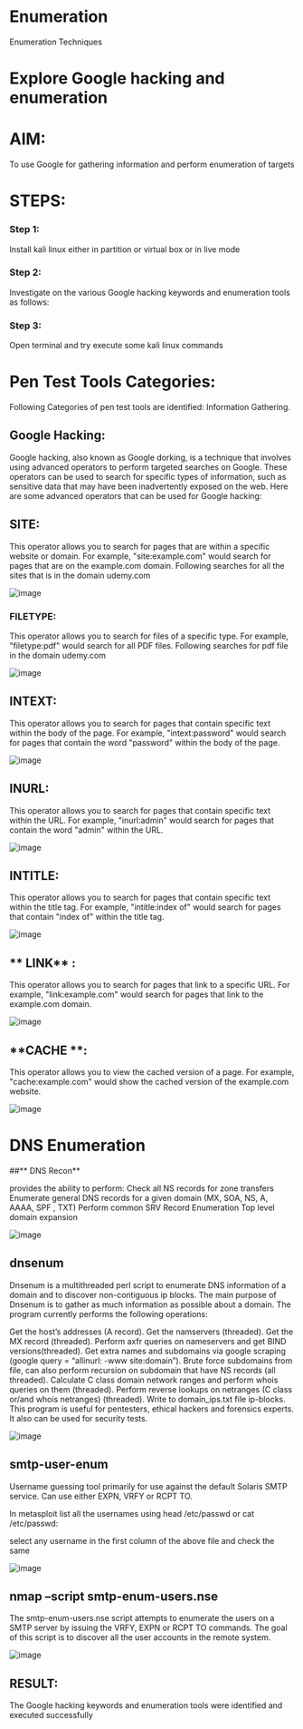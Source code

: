 # Enumeration
Enumeration Techniques

# Explore Google hacking and enumeration 

# AIM:

To use Google for gathering information and perform enumeration of targets

# STEPS:

### Step 1:

Install kali linux either in partition or virtual box or in live mode

### Step 2:

Investigate on the various Google hacking keywords and enumeration tools as follows:

### Step 3:
Open terminal and try execute some kali linux commands

# Pen Test Tools Categories:  

Following Categories of pen test tools are identified:
Information Gathering.

## Google Hacking:

Google hacking, also known as Google dorking, is a technique that involves using advanced operators to perform targeted searches on Google. These operators can be used to search for specific types of information, such as sensitive data that may have been inadvertently exposed on the web. Here are some advanced operators that can be used for Google hacking:


## **SITE**: 

This operator allows you to search for pages that are within a specific website or domain. For example, "site:example.com" would search for pages that are on the example.com domain.
Following searches for all the sites that is in the domain udemy.com

![image](https://github.com/Jayabharathi3/Enumeration/assets/120367796/d77c3f26-78ac-46c9-b13c-7b8eabc0a73a)



### **FILETYPE:**
This operator allows you to search for files of a specific type. For example, "filetype:pdf" would search for all PDF files.
Following searches for pdf file in the domain udemy.com

![image](https://github.com/Jayabharathi3/Enumeration/assets/120367796/27f05469-b1f2-45b6-b037-56c5a9598584)


## **INTEXT**: 
This operator allows you to search for pages that contain specific text within the body of the page. For example, "intext:password" would search for pages that contain the word "password" within the body of the page.

![image](https://github.com/Jayabharathi3/Enumeration/assets/120367796/57fc7d08-eeee-4455-8fff-89dafd0b9a7c)


## **INUR**L:
This operator allows you to search for pages that contain specific text within the URL. For example, "inurl:admin" would search for pages that contain the word "admin" within the URL.

![image](https://github.com/Jayabharathi3/Enumeration/assets/120367796/94e18585-3bfb-4820-9d33-02af1bac82f1)


## **INTITLE**:
This operator allows you to search for pages that contain specific text within the title tag. For example, "intitle:index of" would search for pages that contain "index of" within the title tag.

![image](https://github.com/Jayabharathi3/Enumeration/assets/120367796/78fa26fe-b8b5-4483-9a79-fa79d287df1f)



## ** LINK** :
This operator allows you to search for pages that link to a specific URL. For example, "link:example.com" would search for pages that link to the example.com domain.

![image](https://github.com/Jayabharathi3/Enumeration/assets/120367796/2f7f6dd9-7de3-4418-bc97-724b1670a79f)


## **CACHE **:
This operator allows you to view the cached version of a page. For example, "cache:example.com" would show the cached version of the example.com website.

![image](https://github.com/Jayabharathi3/Enumeration/assets/120367796/c100bd91-4222-474f-829e-e200e554bc61)


 
# DNS Enumeration


##** DNS Recon**

provides the ability to perform:
Check all NS records for zone transfers
Enumerate general DNS records for a given domain (MX, SOA, NS, A, AAAA, SPF , TXT)
Perform common SRV Record Enumeration
Top level domain expansion


![image](https://github.com/Jayabharathi3/Enumeration/assets/120367796/f8d0312e-bd24-4bc0-aad3-55d38fc8fc3e)



## **dnsenum**

Dnsenum is a multithreaded perl script to enumerate DNS information of a domain and to discover non-contiguous ip blocks. The main purpose of Dnsenum is to gather as much information as possible about a domain. The program currently performs the following operations:

Get the host’s addresses (A record).
Get the namservers (threaded).
Get the MX record (threaded).
Perform axfr queries on nameservers and get BIND versions(threaded).
Get extra names and subdomains via google scraping (google query = “allinurl: -www site:domain”).
Brute force subdomains from file, can also perform recursion on subdomain that have NS records (all threaded).
Calculate C class domain network ranges and perform whois queries on them (threaded).
Perform reverse lookups on netranges (C class or/and whois netranges) (threaded).
Write to domain_ips.txt file ip-blocks.
This program is useful for pentesters, ethical hackers and forensics experts. It also can be used for security tests.

![image](https://github.com/Jayabharathi3/Enumeration/assets/120367796/5ae9e48f-b6fa-4099-9492-f31f40548058)




## **smtp-user-enum**

Username guessing tool primarily for use against the default Solaris SMTP service. Can use either EXPN, VRFY or RCPT TO.


In metasploit list all the usernames using head /etc/passwd or cat /etc/passwd:

select any username in the first column of the above file and check the same

![image](https://github.com/Jayabharathi3/Enumeration/assets/120367796/160e26b5-7c05-4ec7-82ff-1e22793aa678)

  
  

## **nmap –script smtp-enum-users.nse <hostname>**

The smtp-enum-users.nse script attempts to enumerate the users on a SMTP server by issuing the VRFY, EXPN or RCPT TO commands. The goal of this script is to discover all the user accounts in the remote system.

![image](https://github.com/Jayabharathi3/Enumeration/assets/120367796/4c37f4c5-96ae-409a-8f17-b19ff1bf4477)




## RESULT:
The Google hacking keywords and enumeration tools were identified and executed successfully


